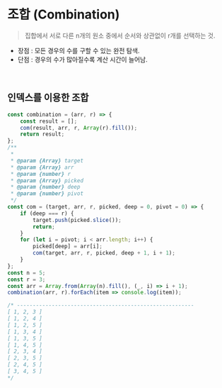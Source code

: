 # 조합 (Combination)

> 집합에서 서로 다른 n개의 원소 중에서 순서와 상관없이 r개를 선택하는 것.

-   장점 : 모든 경우의 수를 구할 수 있는 완전 탐색.
-   단점 : 경우의 수가 많아질수록 계산 시간이 늘어남.

<br>

## 인덱스를 이용한 조합

```javascript
const combination = (arr, r) => {
	const result = [];
	com(result, arr, r, Array(r).fill());
	return result;
};
/**
 *
 * @param {Array} target
 * @param {Array} arr
 * @param {number} r
 * @param {Array} picked
 * @param {number} deep
 * @param {number} pivot
 */
const com = (target, arr, r, picked, deep = 0, pivot = 0) => {
	if (deep === r) {
		target.push(picked.slice());
		return;
	}
	for (let i = pivot; i < arr.length; i++) {
		picked[deep] = arr[i];
		com(target, arr, r, picked, deep + 1, i + 1);
	}
};
const n = 5;
const r = 3;
const arr = Array.from(Array(n).fill(), (_, i) => i + 1);
combination(arr, r).forEach(item => console.log(item));

/* --------------------------------------------------------
[ 1, 2, 3 ]
[ 1, 2, 4 ]
[ 1, 2, 5 ]
[ 1, 3, 4 ]
[ 1, 3, 5 ]
[ 1, 4, 5 ]
[ 2, 3, 4 ]
[ 2, 3, 5 ]
[ 2, 4, 5 ]
[ 3, 4, 5 ]
*/
```
